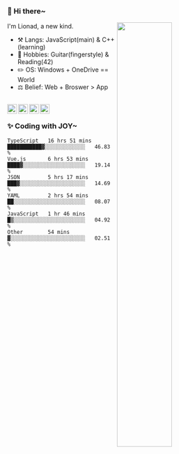 ### 👋 Hi there~

[<img align="right" width="50%" src="https://github-readme-stats.vercel.app/api?username=Lionad-Morotar&show_icons=true">](https://metrics.lecoq.io/Lionad-Morotar?template=classic)

I'm Lionad, a new kind.

- ⚒️ Langs: JavaScript(main) & C++(learning)
- 🎨 Hobbies: Guitar(fingerstyle) & Reading(42)
- ✏️ OS: Windows + OneDrive == World
- ⚖️ Belief: Web + Broswer > App

<br />

<a href="https://www.lionad.art">
  <img align="left" alt="lionad-art" width="22px" src="https://cdn.jsdelivr.net/npm/simple-icons@3.1.0/icons/wordpress.svg" />
</a>
<a href="#1806234223">
  <img align="left" alt="1806234223" width="22px" src="https://cdn.jsdelivr.net/npm/simple-icons@3.1.0/icons/tencentqq.svg" />
</a>
<a href="https://www.zhihu.com/people/Lionad">
  <img align="left" alt="132yse" width="22px" src="https://cdn.jsdelivr.net/npm/simple-icons@3.1.0/icons/zhihu.svg" />
</a>
<a href="https://github.com/Lionad-Morotar">
  <img align="left" alt="yisar" width="22px" src="https://cdn.jsdelivr.net/npm/simple-icons@3.1.0/icons/github.svg" />
</a>

<br />

### ✨ Coding with JOY~

<!--START_SECTION:waka-->

```text
TypeScript   16 hrs 51 mins  ███████████▓░░░░░░░░░░░░░   46.83 %
Vue.js       6 hrs 53 mins   ████▓░░░░░░░░░░░░░░░░░░░░   19.14 %
JSON         5 hrs 17 mins   ███▓░░░░░░░░░░░░░░░░░░░░░   14.69 %
YAML         2 hrs 54 mins   ██░░░░░░░░░░░░░░░░░░░░░░░   08.07 %
JavaScript   1 hr 46 mins    █▒░░░░░░░░░░░░░░░░░░░░░░░   04.92 %
Other        54 mins         ▓░░░░░░░░░░░░░░░░░░░░░░░░   02.51 %
```

<!--END_SECTION:waka-->
